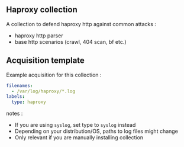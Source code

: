 ## Haproxy collection

A collection to defend haproxy http against common attacks :
 - haproxy http parser
 - base http scenarios (crawl, 404 scan, bf etc.)


## Acquisition template

Example acquisition for this collection :

```yaml
filenames:
  - /var/log/haproxy/*.log
labels:
  type: haproxy
```


notes :
 -  If you are using `syslog`, set type to `syslog` instead
 -  Depending on your distribution/OS, paths to log files might change
 -  Only relevant if you are manually installing collection
